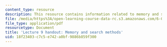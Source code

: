 ```yaml
---
content_type: resource
description: This resource contains information related to memory and search methods.
file: /media/https%3A/open-learning-course-data-rc.s3.amazonaws.com/6-00sc-introduction-to-computer-science-and-programming-spring-2011/18f23403c7c5e742a0bf9886b859f300_MIT6_00SCS11_lec09.pdf
file_type: application/pdf
resourcetype: Document
title: 'Lecture 9 handout: Memory and search methods'
uid: 18f23403-c7c5-e742-a0bf-9886b859f300
---
```

